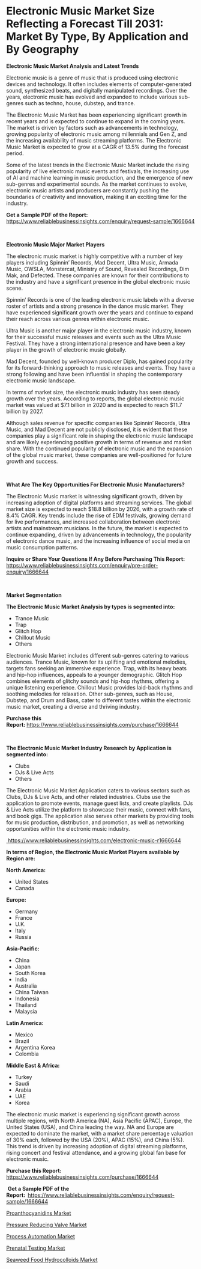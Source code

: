 <p><h1>Electronic Music Market Size Reflecting a Forecast Till 2031: Market By Type, By Application and By Geography</h1></p><p><strong>Electronic Music Market Analysis and Latest Trends</strong></p>
<p><p>Electronic music is a genre of music that is produced using electronic devices and technology. It often includes elements of computer-generated sound, synthesized beats, and digitally manipulated recordings. Over the years, electronic music has evolved and expanded to include various sub-genres such as techno, house, dubstep, and trance.</p><p>The Electronic Music Market has been experiencing significant growth in recent years and is expected to continue to expand in the coming years. The market is driven by factors such as advancements in technology, growing popularity of electronic music among millennials and Gen Z, and the increasing availability of music streaming platforms. The Electronic Music Market is expected to grow at a CAGR of 13.5% during the forecast period.</p><p>Some of the latest trends in the Electronic Music Market include the rising popularity of live electronic music events and festivals, the increasing use of AI and machine learning in music production, and the emergence of new sub-genres and experimental sounds. As the market continues to evolve, electronic music artists and producers are constantly pushing the boundaries of creativity and innovation, making it an exciting time for the industry.</p></p>
<p><strong>Get a Sample PDF of the Report:&nbsp;</strong> <a href="https://www.reliablebusinessinsights.com/enquiry/request-sample/1666644">https://www.reliablebusinessinsights.com/enquiry/request-sample/1666644</a></p>
<p>&nbsp;</p>
<p><strong>Electronic Music Major Market Players</strong></p>
<p><p>The electronic music market is highly competitive with a number of key players including Spinnin’ Records, Mad Decent, Ultra Music, Armada Music, OWSLA, Monstercat, Ministry of Sound, Revealed Recordings, Dim Mak, and Defected. These companies are known for their contributions to the industry and have a significant presence in the global electronic music scene.</p><p>Spinnin’ Records is one of the leading electronic music labels with a diverse roster of artists and a strong presence in the dance music market. They have experienced significant growth over the years and continue to expand their reach across various genres within electronic music.</p><p>Ultra Music is another major player in the electronic music industry, known for their successful music releases and events such as the Ultra Music Festival. They have a strong international presence and have been a key player in the growth of electronic music globally.</p><p>Mad Decent, founded by well-known producer Diplo, has gained popularity for its forward-thinking approach to music releases and events. They have a strong following and have been influential in shaping the contemporary electronic music landscape.</p><p>In terms of market size, the electronic music industry has seen steady growth over the years. According to reports, the global electronic music market was valued at $7.1 billion in 2020 and is expected to reach $11.7 billion by 2027.</p><p>Although sales revenue for specific companies like Spinnin’ Records, Ultra Music, and Mad Decent are not publicly disclosed, it is evident that these companies play a significant role in shaping the electronic music landscape and are likely experiencing positive growth in terms of revenue and market share. With the continued popularity of electronic music and the expansion of the global music market, these companies are well-positioned for future growth and success.</p></p>
<p>&nbsp;</p>
<p><strong>What Are The Key Opportunities For Electronic Music Manufacturers?</strong></p>
<p><p>The Electronic Music market is witnessing significant growth, driven by increasing adoption of digital platforms and streaming services. The global market size is expected to reach $18.8 billion by 2026, with a growth rate of 8.4% CAGR. Key trends include the rise of EDM festivals, growing demand for live performances, and increased collaboration between electronic artists and mainstream musicians. In the future, the market is expected to continue expanding, driven by advancements in technology, the popularity of electronic dance music, and the increasing influence of social media on music consumption patterns.</p></p>
<p><strong>Inquire or Share Your Questions If Any Before Purchasing This Report:</strong> <a href="https://www.reliablebusinessinsights.com/enquiry/pre-order-enquiry/1666644">https://www.reliablebusinessinsights.com/enquiry/pre-order-enquiry/1666644</a></p>
<p>&nbsp;</p>
<p><strong>Market Segmentation</strong></p>
<p><strong>The Electronic Music Market Analysis by types is segmented into:</strong></p>
<p><ul><li>Trance Music</li><li>Trap</li><li>Glitch Hop</li><li>Chillout Music</li><li>Others</li></ul></p>
<p><p>Electronic Music Market includes different sub-genres catering to various audiences. Trance Music, known for its uplifting and emotional melodies, targets fans seeking an immersive experience. Trap, with its heavy beats and hip-hop influences, appeals to a younger demographic. Glitch Hop combines elements of glitchy sounds and hip-hop rhythms, offering a unique listening experience. Chillout Music provides laid-back rhythms and soothing melodies for relaxation. Other sub-genres, such as House, Dubstep, and Drum and Bass, cater to different tastes within the electronic music market, creating a diverse and thriving industry.</p></p>
<p><strong>Purchase this Report:&nbsp;</strong><a href="https://www.reliablebusinessinsights.com/purchase/1666644">https://www.reliablebusinessinsights.com/purchase/1666644</a></p>
<p>&nbsp;</p>
<p><strong>The Electronic Music Market Industry Research by Application is segmented into:</strong></p>
<p><ul><li>Clubs</li><li>DJs & Live Acts</li><li>Others</li></ul></p>
<p><p>The Electronic Music Market Application caters to various sectors such as Clubs, DJs & Live Acts, and other related industries. Clubs use the application to promote events, manage guest lists, and create playlists. DJs & Live Acts utilize the platform to showcase their music, connect with fans, and book gigs. The application also serves other markets by providing tools for music production, distribution, and promotion, as well as networking opportunities within the electronic music industry.</p></p>
<p><a href="https://www.reliablebusinessinsights.com/electronic-music-r1666644">&nbsp;https://www.reliablebusinessinsights.com/electronic-music-r1666644</a></p>
<p><strong>In terms of Region, the Electronic Music Market Players available by Region are:</strong></p>
<p>
    <p> <strong> North America: </strong>
        <ul>
            <li>United States</li>
            <li>Canada</li>
        </ul>
        </p> 
    <p> <strong> Europe: </strong>
        <ul>
            <li>Germany</li>
            <li>France</li>
            <li>U.K.</li>
            <li>Italy</li>
            <li>Russia</li>
        </ul>
        </p> 
    <p> <strong> Asia-Pacific: </strong>
        <ul>
            <li>China</li>
            <li>Japan</li>
            <li>South Korea</li>
            <li>India</li>
            <li>Australia</li>
            <li>China Taiwan</li>
            <li>Indonesia</li>
            <li>Thailand</li>
            <li>Malaysia</li>
        </ul>
        </p> 
    <p> <strong> Latin America: </strong>
        <ul>
            <li>Mexico</li>
            <li>Brazil</li>
            <li>Argentina Korea</li>
            <li>Colombia</li>
        </ul>
        </p> 
    <p> <strong> Middle East & Africa: </strong>
        <ul>
            <li>Turkey</li>
            <li>Saudi</li>
            <li>Arabia</li>
            <li>UAE</li>
            <li>Korea</li>
        </ul>
    </p>
    </p>
<p><p>The electronic music market is experiencing significant growth across multiple regions, with North America (NA), Asia Pacific (APAC), Europe, the United States (USA), and China leading the way. NA and Europe are expected to dominate the market, with a market share percentage valuation of 30% each, followed by the USA (20%), APAC (15%), and China (5%). This trend is driven by increasing adoption of digital streaming platforms, rising concert and festival attendance, and a growing global fan base for electronic music.</p></p>
<p><strong>Purchase this Report: </strong><a href="https://www.reliablebusinessinsights.com/purchase/1666644">https://www.reliablebusinessinsights.com/purchase/1666644</a></p>
<p>&nbsp;<strong>Get a Sample PDF of the Report:&nbsp;&nbsp;</strong><a href="https://www.reliablebusinessinsights.com/enquiry/request-sample/1666644">https://www.reliablebusinessinsights.com/enquiry/request-sample/1666644</a></p>
<p><strong></strong></p>
<p><p><a href="https://github.com/trameciabutler45/Market-Research-Report-List-1/blob/main/proanthocyanidins-market.md">Proanthocyanidins Market</a></p><p><a href="https://github.com/JosephMorgnlvXXff/Market-Research-Report-List-1/blob/main/pressure-reducing-valve-market.md">Pressure Reducing Valve Market</a></p><p><a href="https://github.com/sydneyHley85/Market-Research-Report-List-1/blob/main/process-automation-market.md">Process Automation Market</a></p><p><a href="https://github.com/ochgvvcj16/Market-Research-Report-List-1/blob/main/prenatal-testing-market.md">Prenatal Testing Market</a></p><p><a href="https://medium.com/@marthawweekley82024/future-trends-in-global-seaweed-food-hydrocolloids-market-market-insights-and-analysis-from-2024-0d811a76fef9">Seaweed Food Hydrocolloids Market</a></p></p>